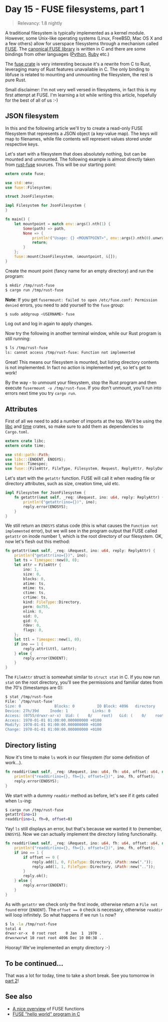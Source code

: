 # Day 15 - FUSE filesystems, part 1

> Relevancy: 1.8 nightly

A traditional filesystem is typically implemented as a kernel module. However, some Unix-like operating systems (Linux, FreeBSD, Mac OS X and a few others) allow for userspace filesystems through a mechanism called [FUSE](http://en.wikipedia.org/wiki/Filesystem_in_Userspace). The [canonical FUSE library](http://fuse.sourceforge.net/) is written in C and there are some bindings from other languages ([Python](https://github.com/terencehonles/fusepy), [Ruby](https://github.com/lwoggardner/rfusefs) etc.)

The [fuse crate](https://github.com/zargony/rust-fuse) is very interesting because it's a rewrite from C to Rust, leveraging many of Rust features unavailable in C. The only binding to libfuse is related to mounting and unmounting the filesystem, the rest is pure Rust.

Small disclaimer: I'm not very well versed in filesystems, in fact this is my first attempt at FUSE. I'm learning a lot while writing this article, hopefully for the best of all of us :-)

JSON filesystem
---------------

In this and the following article we'll try to create a read-only FUSE filesystem that represents a JSON object (a key-value map). The keys will map to filenames, while file contents will represent values stored under respective keys.

Let's start with a filesystem that does absolutely nothing, but can be mounted and unmounted. The following example is almost directly taken from [rust-fuse](https://github.com/zargony/rust-fuse/blob/bcfb2f9eb6679c12881a8d002e4af89e7b3482dc/examples/null.rs) sources. This will be our starting point:

```rust
extern crate fuse;

use std::env;
use fuse::Filesystem;

struct JsonFilesystem;

impl Filesystem for JsonFilesystem {
}

fn main() {
    let mountpoint = match env::args().nth(1) {
        Some(path) => path,
        None => {
            println!("Usage: {} <MOUNTPOINT>", env::args().nth(0).unwrap());
            return;
        }
    };
    fuse::mount(JsonFilesystem, &mountpoint, &[]);
}
```

Create the mount point (fancy name for an empty directory) and run the program:

```sh
$ mkdir /tmp/rust-fuse
$ cargo run /tmp/rust-fuse
```

**Note**: If you get `fusermount: failed to open /etc/fuse.conf: Permission denied` errors, you need to add yourself to the `fuse` group:

```sh
$ sudo addgroup <USERNAME> fuse
```

Log out and log in again to apply changes.

Now try the following in another terminal window, while our Rust program is still running:

```sh
$ ls /tmp/rust-fuse
ls: cannot access /tmp/rust-fuse: Function not implemented
```

Great! This means our filesystem is mounted, but listing directory contents is not implemented. In fact no action is implemented yet, so let's get to work!

By the way - to unmount your filesystem, stop the Rust program and then execute `fusermount -u /tmp/rust-fuse`. If you don't unmount, you'll run into errors next time you try `cargo run`.

Attributes
----------

First of all we need to add a number of imports at the top. We'll be using the [libc](https://crates.io/crates/libc) and [time](https://crates.io/crates/time) crates, so make sure to add them as dependencies to `Cargo.toml`.

```rust
extern crate libc;
extern crate time;

use std::path::Path;
use libc::{ENOENT, ENOSYS};
use time::Timespec;
use fuse::{FileAttr, FileType, Filesystem, Request, ReplyAttr, ReplyData, ReplyEntry, ReplyDirectory};
```

Let's start with the `getattr` function. FUSE will call it when reading file or directory attributes, such as size, creation time, uid etc.

```rust
impl Filesystem for JsonFilesystem {
    fn getattr(&mut self, _req: &Request, ino: u64, reply: ReplyAttr) {
        println!("getattr(ino={})", ino);
        reply.error(ENOSYS);
    }
}
```

We still return an `ENOSYS` status code (this is what causes the `Function not implemented` error), but we will see in the program output that FUSE called `getattr` on inode number 1, which is the root directory of our filesystem. OK, now let's flesh out this method:

```rust
fn getattr(&mut self, _req: &Request, ino: u64, reply: ReplyAttr) {
    println!("getattr(ino={})", ino);
    let ts = Timespec::new(0, 0);
    let attr = FileAttr {
        ino: 1,
        size: 0,
        blocks: 0,
        atime: ts,
        mtime: ts,
        ctime: ts,
        crtime: ts,
        kind: FileType::Directory,
        perm: 0o755,
        nlink: 0,
        uid: 0,
        gid: 0,
        rdev: 0,
        flags: 0,
    };
    let ttl = Timespec::new(1, 0);
    if ino == 1 {
        reply.attr(&ttl, &attr);
    } else {
        reply.error(ENOENT);
    }
}
```

The `FileAttr` struct is somewhat similar to `struct stat` in C. If you now run `stat` on the root directory, you'll see the permissions and familiar dates from the 70's (timestamps are 0):

```sh
$ stat /tmp/rust-fuse
File: `/tmp/rust-fuse'
Size: 0               Blocks: 0          IO Block: 4096   directory
Device: 27h/39d     Inode: 1           Links: 0
Access: (0755/drwxr-xr-x)  Uid: (    0/    root)   Gid: (    0/    root)
Access: 1970-01-01 01:00:00.000000000 +0100
Modify: 1970-01-01 01:00:00.000000000 +0100
Change: 1970-01-01 01:00:00.000000000 +0100
```

Directory listing
-----------------

Now it's time to make `ls` work in our filesystem (for some definition of work...).

```rust
fn readdir(&mut self, _req: &Request, ino: u64, fh: u64, offset: u64, mut reply: ReplyDirectory) {
    println!("readdir(ino={}, fh={}, offset={})", ino, fh, offset);
    reply.error(ENOSYS);
}
```

We start with a dummy `readdir` method as before, let's see if it gets called when `ls`-ing:

```sh
$ cargo run /tmp/rust-fuse
getattr(ino=1)
readdir(ino=1, fh=0, offset=0)
```

Yay! `ls` still displays an error, but that's because we wanted it to (remember, `ENOSYS`). Now we can actually implement the directory listing functionality.

```rust
fn readdir(&mut self, _req: &Request, ino: u64, fh: u64, offset: u64, mut reply: ReplyDirectory) {
    println!("readdir(ino={}, fh={}, offset={})", ino, fh, offset);
    if ino == 1 {
        if offset == 0 {
            reply.add(1, 0, FileType::Directory, &Path::new("."));
            reply.add(1, 1, FileType::Directory, &Path::new(".."));
        }
        reply.ok();
    } else {
        reply.error(ENOENT);
    }
}
```

As with `getattr` we check only the first inode, otherwise return a `File not found` error (`ENOENT`). The `offset == 0` check is necessary, otherwise `readdir` will loop infinitely. So what happens if we run `ls` now?

```sh
$ ls -la /tmp/rust-fuse
total 4
drwxr-xr-x  0 root root    0 Jan  1  1970 .
drwxrwxrwt 10 root root 4096 Dec 10 00:38 ..
```

Hooray! We've implemented an empty directory :-)

To be continued...
------------------

That was a lot for today, time to take a short break. See you tomorrow in [part 2](day16.md)!

See also
--------

* [A nice overview](http://www.cs.hmc.edu/~geoff/classes/hmc.cs135.201109/homework/fuse/fuse_doc.html#function-purposes) of FUSE functions
* [FUSE "hello world" program in C](http://fuse.sourceforge.net/helloworld.html)

